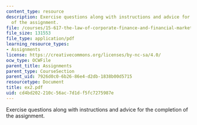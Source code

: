 ```yaml
---
content_type: resource
description: Exercise questions along with instructions and advice for the completion
  of the assignment.
file: /courses/15-617-the-law-of-corporate-finance-and-financial-markets-spring-2004/cd4bd202210c56ac7d1df5fc7275987e_ex2.pdf
file_size: 131553
file_type: application/pdf
learning_resource_types:
- Assignments
license: https://creativecommons.org/licenses/by-nc-sa/4.0/
ocw_type: OCWFile
parent_title: Assignments
parent_type: CourseSection
parent_uid: 7926d0c0-6b26-86e4-d2db-1838b00d5715
resourcetype: Document
title: ex2.pdf
uid: cd4bd202-210c-56ac-7d1d-f5fc7275987e
---
```

Exercise questions along with instructions and advice for the completion of the assignment.